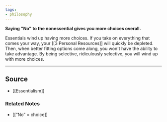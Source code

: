 ```yaml
---
tags:
- philosophy
---
```

**Saying "No" to the nonessential gives you more choices overall.**

Essentials wind up having more choices. If you take on everything that comes your way, your [[3 Personal Resources]] will quickly be depleted. Then, when better fitting options come along, you won't have the ability to take advantage. By being selective, ridiculously selective, you will wind up with more choices. 

---

## Source
- [[Essentialism]]

### Related Notes
- [[“No” = choice]]